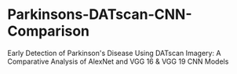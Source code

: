# Parkinsons-DATscan-CNN-Comparison
Early Detection of Parkinson's Disease Using DATscan Imagery: A Comparative Analysis of AlexNet and VGG 16 &amp; VGG 19 CNN Models
